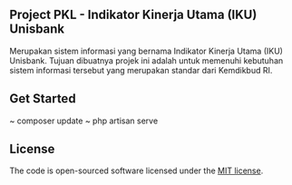 ## Project PKL - Indikator Kinerja Utama (IKU) Unisbank
Merupakan sistem informasi yang bernama Indikator Kinerja Utama (IKU) Unisbank. Tujuan dibuatnya projek ini adalah untuk memenuhi kebutuhan sistem informasi tersebut yang merupakan standar dari Kemdikbud RI.

## Get Started
~ composer update
~ php artisan serve

## License
The code is open-sourced software licensed under the [MIT license](https://opensource.org/licenses/MIT).
